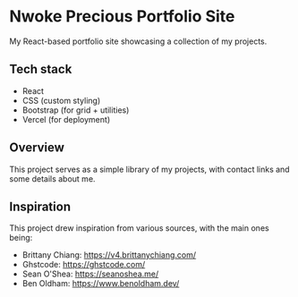 # Nwoke Precious Portfolio Site

My React-based portfolio site showcasing a collection of my projects.

## Tech stack

- React
- CSS (custom styling)
- Bootstrap (for grid + utilities)
- Vercel (for deployment)

## Overview

This project serves as a simple library of my projects, with contact links and some details about me.

## Inspiration

This project drew inspiration from various sources, with the main ones being:

- Brittany Chiang: https://v4.brittanychiang.com/
- Ghstcode: https://ghstcode.com/
- Sean O'Shea: https://seanoshea.me/
- Ben Oldham: https://www.benoldham.dev/
